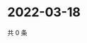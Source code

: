 # 2022-03-18

共 0 条

<!-- BEGIN WEIBO -->
<!-- 最后更新时间 Fri Mar 18 2022 06:15:35 GMT+0800 (China Standard Time) -->

<!-- END WEIBO -->
